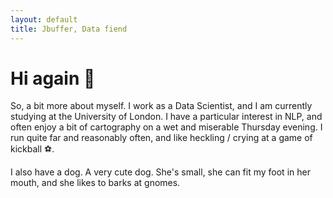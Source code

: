 ```yaml
---
layout: default
title: Jbuffer, Data fiend
---
```

# Hi again 👋

So, a bit more about myself. I work as a Data Scientist, and I am currently studying at the University of London. I have a particular interest in NLP, and often enjoy a bit of cartography on a wet and miserable Thursday evening. I run quite far and reasonably often, and like heckling / crying at a game of kickball ⚽.

I also have a dog. A very cute dog. She's small, she can fit my foot in her mouth, and she likes to barks at gnomes.
